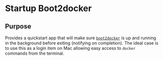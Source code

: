 # Startup Boot2docker

## Purpose

Provides a quickstart app that will make sure [`boot2docker`]( https://boot2docker.io ) is up and running in the background before exiting (notifying on completion). The ideal case is to use this as a login item on Mac allowing easy access to `docker` commands from the terminal.
